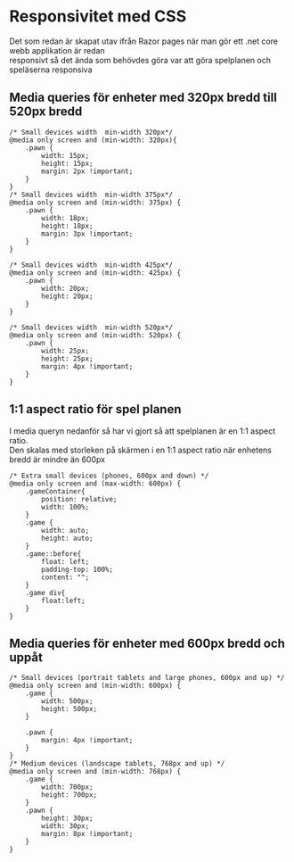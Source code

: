 # Responsivitet med CSS

Det som redan är skapat utav ifrån Razor pages när man gör ett .net core webb applikation är redan  
responsivt så det ända som behövdes göra var att göra spelplanen och speläserna responsiva

## Media queries för enheter med 320px bredd till 520px bredd
```
/* Small devices width  min-width 320px*/
@media only screen and (min-width: 320px){
    .pawn {
        width: 15px;
        height: 15px;
        margin: 2px !important;
    }
}
/* Small devices width  min-width 375px*/
@media only screen and (min-width: 375px) {
    .pawn {
        width: 18px;
        height: 18px;
        margin: 3px !important;
    }
}

/* Small devices width  min-width 425px*/
@media only screen and (min-width: 425px) {
    .pawn {
        width: 20px;
        height: 20px;
    }
}

/* Small devices width  min-width 520px*/
@media only screen and (min-width: 520px) {
    .pawn {
        width: 25px;
        height: 25px;
        margin: 4px !important;
    }
}
```
## 1:1 aspect ratio för spel planen
I media queryn nedanför så har vi gjort så att spelplanen är en 1:1 aspect ratio.  
Den skalas med storleken på skärmen i en 1:1 aspect ratio när enhetens bredd är mindre än 600px
```
/* Extra small devices (phones, 600px and down) */
@media only screen and (max-width: 600px) {
    .gameContainer{
        position: relative;
        width: 100%;
    }
    .game {
        width: auto;
        height: auto;
    }
    .game::before{
        float: left;
        padding-top: 100%;
        content: "";
    }
    .game div{
        float:left;
    }
}
```
## Media queries för enheter med 600px bredd och uppåt
```
/* Small devices (portrait tablets and large phones, 600px and up) */
@media only screen and (min-width: 600px) {
    .game {
        width: 500px;
        height: 500px;
    }

    .pawn {
        margin: 4px !important;
    }
}
/* Medium devices (landscape tablets, 768px and up) */
@media only screen and (min-width: 768px) {
    .game {
        width: 700px;
        height: 700px;
    }
    .pawn {
        height: 30px;
        width: 30px;
        margin: 8px !important;
    }
}
```
